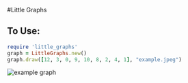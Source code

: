 #Little Graphs

## To Use:

```ruby
require 'little_graphs'
graph = LittleGraphs.new()
graph.draw([12, 3, 0, 9, 10, 8, 2, 4, 1], "example.jpeg")
```
![example graph](https://raw.github.com/joannecheng/little-graphs/master/example.jpeg)

